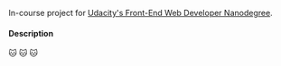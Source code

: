 In-course project for [Udacity's Front-End Web Developer Nanodegree](https://www.udacity.com/course/front-end-web-developer-nanodegree--nd001).

#### Description
:cat:
:cat:
:cat:
